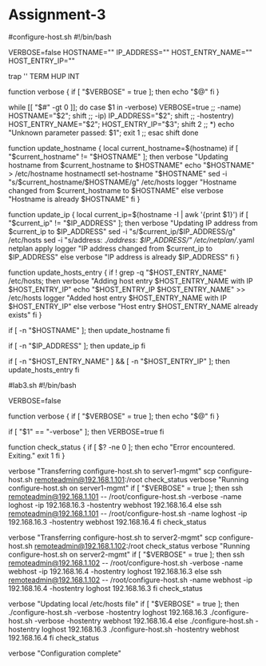 # Assignment-3
#configure-host.sh
#!/bin/bash

VERBOSE=false
HOSTNAME=""
IP_ADDRESS=""
HOST_ENTRY_NAME=""
HOST_ENTRY_IP=""

trap '' TERM HUP INT

function verbose {
    if [ "$VERBOSE" = true ]; then
        echo "$@"
    fi
}

while [[ "$#" -gt 0 ]]; do
    case $1 in
        -verbose) VERBOSE=true ;;
        -name) HOSTNAME="$2"; shift ;;
        -ip) IP_ADDRESS="$2"; shift ;;
        -hostentry) HOST_ENTRY_NAME="$2"; HOST_ENTRY_IP="$3"; shift 2 ;;
        *) echo "Unknown parameter passed: $1"; exit 1 ;;
    esac
    shift
done

function update_hostname {
    local current_hostname=$(hostname)
    if [ "$current_hostname" != "$HOSTNAME" ]; then
        verbose "Updating hostname from $current_hostname to $HOSTNAME"
        echo "$HOSTNAME" > /etc/hostname
        hostnamectl set-hostname "$HOSTNAME"
        sed -i "s/$current_hostname/$HOSTNAME/g" /etc/hosts
        logger "Hostname changed from $current_hostname to $HOSTNAME"
    else
        verbose "Hostname is already $HOSTNAME"
    fi
}

function update_ip {
    local current_ip=$(hostname -I | awk '{print $1}')
    if [ "$current_ip" != "$IP_ADDRESS" ]; then
        verbose "Updating IP address from $current_ip to $IP_ADDRESS"
        sed -i "s/$current_ip/$IP_ADDRESS/g" /etc/hosts
        sed -i "s/address: .*/address: $IP_ADDRESS/" /etc/netplan/*.yaml
        netplan apply
        logger "IP address changed from $current_ip to $IP_ADDRESS"
    else
        verbose "IP address is already $IP_ADDRESS"
    fi
}

function update_hosts_entry {
    if ! grep -q "$HOST_ENTRY_NAME" /etc/hosts; then
        verbose "Adding host entry $HOST_ENTRY_NAME with IP $HOST_ENTRY_IP"
        echo "$HOST_ENTRY_IP $HOST_ENTRY_NAME" >> /etc/hosts
        logger "Added host entry $HOST_ENTRY_NAME with IP $HOST_ENTRY_IP"
    else
        verbose "Host entry $HOST_ENTRY_NAME already exists"
    fi
}

if [ -n "$HOSTNAME" ]; then
    update_hostname
fi

if [ -n "$IP_ADDRESS" ]; then
    update_ip
fi

if [ -n "$HOST_ENTRY_NAME" ] && [ -n "$HOST_ENTRY_IP" ]; then
    update_hosts_entry
fi


#lab3.sh
#!/bin/bash

VERBOSE=false

function verbose {
    if [ "$VERBOSE" = true ]; then
        echo "$@"
    fi
}

if [ "$1" == "-verbose" ]; then
    VERBOSE=true
fi

function check_status {
    if [ $? -ne 0 ]; then
        echo "Error encountered. Exiting."
        exit 1
    fi
}

verbose "Transferring configure-host.sh to server1-mgmt"
scp configure-host.sh remoteadmin@192.168.1.101:/root
check_status
verbose "Running configure-host.sh on server1-mgmt"
if [ "$VERBOSE" = true ]; then
    ssh remoteadmin@192.168.1.101 -- /root/configure-host.sh -verbose -name loghost -ip 192.168.16.3 -hostentry webhost 192.168.16.4
else
    ssh remoteadmin@192.168.1.101 -- /root/configure-host.sh -name loghost -ip 192.168.16.3 -hostentry webhost 192.168.16.4
fi
check_status

verbose "Transferring configure-host.sh to server2-mgmt"
scp configure-host.sh remoteadmin@192.168.1.102:/root
check_status
verbose "Running configure-host.sh on server2-mgmt"
if [ "$VERBOSE" = true ]; then
    ssh remoteadmin@192.168.1.102 -- /root/configure-host.sh -verbose -name webhost -ip 192.168.16.4 -hostentry loghost 192.168.16.3
else
    ssh remoteadmin@192.168.1.102 -- /root/configure-host.sh -name webhost -ip 192.168.16.4 -hostentry loghost 192.168.16.3
fi
check_status

verbose "Updating local /etc/hosts file"
if [ "$VERBOSE" = true ]; then
    ./configure-host.sh -verbose -hostentry loghost 192.168.16.3
    ./configure-host.sh -verbose -hostentry webhost 192.168.16.4
else
    ./configure-host.sh -hostentry loghost 192.168.16.3
    ./configure-host.sh -hostentry webhost 192.168.16.4
fi
check_status

verbose "Configuration complete"
